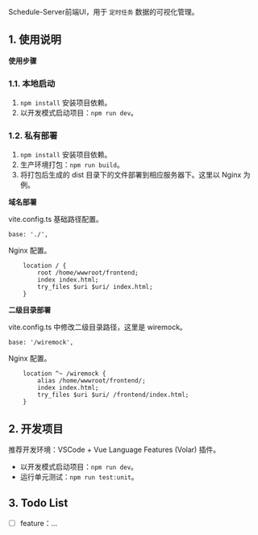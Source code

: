 
Schedule-Server前端UI，用于 `定时任务` 数据的可视化管理。

## 1. 使用说明

**使用步骤**

### 1.1. 本地启动

1. `npm install` 安装项目依赖。
2. 以开发模式启动项目：`npm run dev`。

### 1.2. 私有部署

1. `npm install` 安装项目依赖。
2. 生产环境打包：`npm run build`。
3. 将打包后生成的 dist 目录下的文件部署到相应服务器下。这里以 Nginx 为例。

**域名部署**

vite.config.ts 基础路径配置。

```
base: './',
```

Nginx 配置。


```
    location / {
        root /home/wwwroot/frontend;
        index index.html;
        try_files $uri $uri/ index.html;
    }
```

**二级目录部署**

vite.config.ts 中修改二级目录路径，这里是 wiremock。

```
base: '/wiremock',
```

Nginx 配置。

```
    location ^~ /wiremock {
        alias /home/wwwroot/frontend/;
        index index.html;
        try_files $uri $uri/ /frontend/index.html;
    }
```

## 2. 开发项目

推荐开发环境：VSCode + Vue Language Features (Volar) 插件。

- 以开发模式启动项目：`npm run dev`。
- 运行单元测试：`npm run test:unit`。

## 3. Todo List

- [ ] feature：...
